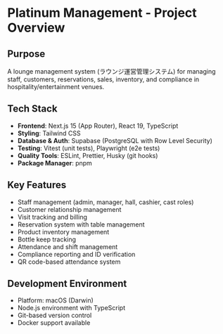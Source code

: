 # Platinum Management - Project Overview

## Purpose
A lounge management system (ラウンジ運営管理システム) for managing staff, customers, reservations, sales, inventory, and compliance in hospitality/entertainment venues.

## Tech Stack
- **Frontend**: Next.js 15 (App Router), React 19, TypeScript
- **Styling**: Tailwind CSS
- **Database & Auth**: Supabase (PostgreSQL with Row Level Security)
- **Testing**: Vitest (unit tests), Playwright (e2e tests)
- **Quality Tools**: ESLint, Prettier, Husky (git hooks)
- **Package Manager**: pnpm

## Key Features
- Staff management (admin, manager, hall, cashier, cast roles)
- Customer relationship management
- Visit tracking and billing
- Reservation system with table management
- Product inventory management
- Bottle keep tracking
- Attendance and shift management
- Compliance reporting and ID verification
- QR code-based attendance system

## Development Environment
- Platform: macOS (Darwin)
- Node.js environment with TypeScript
- Git-based version control
- Docker support available